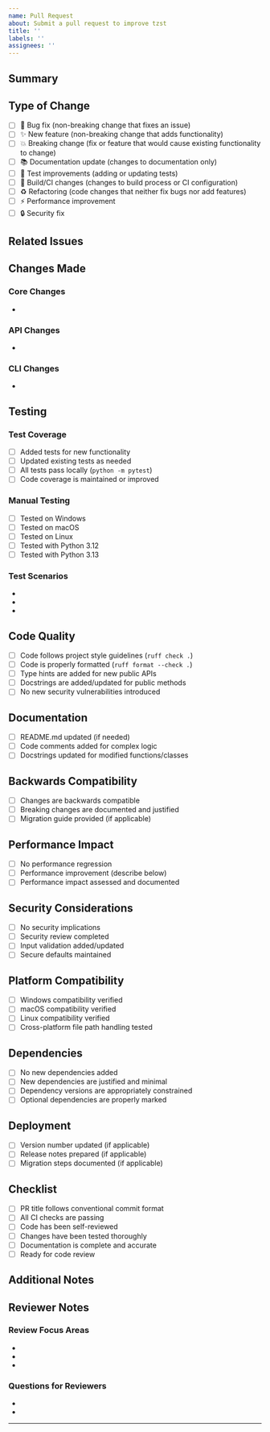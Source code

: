 ```yaml
---
name: Pull Request
about: Submit a pull request to improve tzst
title: ''
labels: ''
assignees: ''
---
```


## Summary

<!-- Provide a brief summary of your changes -->

## Type of Change

<!-- Mark with an "x" all that apply -->

- [ ] 🐛 Bug fix (non-breaking change that fixes an issue)
- [ ] ✨ New feature (non-breaking change that adds functionality)
- [ ] 💥 Breaking change (fix or feature that would cause existing functionality to change)
- [ ] 📚 Documentation update (changes to documentation only)
- [ ] 🧪 Test improvements (adding or updating tests)
- [ ] 🔧 Build/CI changes (changes to build process or CI configuration)
- [ ] ♻️ Refactoring (code changes that neither fix bugs nor add features)
- [ ] ⚡ Performance improvement
- [ ] 🔒 Security fix

## Related Issues

<!-- Link to related issues using keywords -->
<!-- Examples: -->
<!-- Fixes #123 -->
<!-- Closes #456 -->
<!-- Related to #789 -->

## Changes Made

<!-- Describe the changes you made in detail -->

### Core Changes
<!-- List main functionality changes -->
-

### API Changes
<!-- List any API changes (breaking or non-breaking) -->
-

### CLI Changes
<!-- List any command-line interface changes -->
-

## Testing

<!-- Describe the testing you performed -->

### Test Coverage

- [ ] Added tests for new functionality
- [ ] Updated existing tests as needed
- [ ] All tests pass locally (`python -m pytest`)
- [ ] Code coverage is maintained or improved

### Manual Testing
<!-- Describe manual testing performed -->
- [ ] Tested on Windows
- [ ] Tested on macOS  
- [ ] Tested on Linux
- [ ] Tested with Python 3.12
- [ ] Tested with Python 3.13

### Test Scenarios
<!-- List specific scenarios you tested -->
-
-
-

## Code Quality

<!-- Confirm code quality checks -->

- [ ] Code follows project style guidelines (`ruff check .`)
- [ ] Code is properly formatted (`ruff format --check .`)
- [ ] Type hints are added for new public APIs
- [ ] Docstrings are added/updated for public methods
- [ ] No new security vulnerabilities introduced

## Documentation

<!-- Mark documentation changes -->

- [ ] README.md updated (if needed)
- [ ] Code comments added for complex logic
- [ ] Docstrings updated for modified functions/classes

## Backwards Compatibility

<!-- Address compatibility concerns -->

- [ ] Changes are backwards compatible
- [ ] Breaking changes are documented and justified
- [ ] Migration guide provided (if applicable)

## Performance Impact

<!-- Describe any performance implications -->

- [ ] No performance regression
- [ ] Performance improvement (describe below)
- [ ] Performance impact assessed and documented

<!-- If there are performance changes, describe them -->

## Security Considerations

<!-- Address security aspects -->

- [ ] No security implications
- [ ] Security review completed
- [ ] Input validation added/updated
- [ ] Secure defaults maintained

## Platform Compatibility

<!-- Confirm platform testing -->

- [ ] Windows compatibility verified
- [ ] macOS compatibility verified  
- [ ] Linux compatibility verified
- [ ] Cross-platform file path handling tested

## Dependencies

<!-- Note any dependency changes -->

- [ ] No new dependencies added
- [ ] New dependencies are justified and minimal
- [ ] Dependency versions are appropriately constrained
- [ ] Optional dependencies are properly marked

## Deployment

<!-- For maintainers - deployment considerations -->

- [ ] Version number updated (if applicable)
- [ ] Release notes prepared (if applicable)
- [ ] Migration steps documented (if applicable)

## Checklist

<!-- Final review checklist -->

- [ ] PR title follows conventional commit format
- [ ] All CI checks are passing
- [ ] Code has been self-reviewed
- [ ] Changes have been tested thoroughly
- [ ] Documentation is complete and accurate
- [ ] Ready for code review

## Additional Notes

<!-- Add any additional context, screenshots, or notes for reviewers -->

## Reviewer Notes

<!-- For reviewers - any specific areas to focus on -->

### Review Focus Areas
<!-- What should reviewers pay special attention to? -->
-
-
-

### Questions for Reviewers
<!-- Any specific questions for the review team -->
-
-

---

<!-- Thank you for contributing to tzst! -->
<!-- Please ensure all items above are completed before requesting review -->
